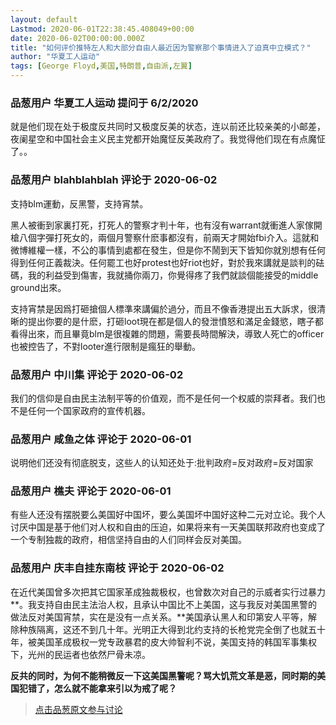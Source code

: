 ```yaml
---
layout: default
Lastmod: 2020-06-01T22:38:45.408049+00:00
date: 2020-06-02T00:00:00.000Z
title: "如何评价推特左人和大部分自由人最近因为警察那个事情进入了迫真中立模式？"
author: "华夏工人运动"
tags: [George Floyd,美国,特朗普,自由派,左翼]
---
```



### 品葱用户 **华夏工人运动** 提问于 6/2/2020
    
就是他们现在处于极度反共同时又极度反美的状态，连以前还比较亲美的小邮差，夜阑星空和中国社会主义民主党都开始魔怔反美政府了。我觉得他们现在有点魔怔了。。
    
                

### 品葱用户 **blahblahblah** 评论于 2020-06-02
        
支持blm運動，反黑警，支持宵禁。  
  
黑人被衝到家裏打死，打死人的警察才判十年，也有沒有warrant就衝進人家傢開槍八個字彈打死女的，兩個月警察什麽事都沒有，前兩天才開始fbi介入。這就和微博維權一樣，不公的事情到處都在發生，但是你不鬧到天下皆知你就別想有任何得到任何正義裁決。任何罷工也好protest也好riot也好，對於我來講就是談判的砝碼，我的利益受到傷害，我就捅你兩刀，你覺得疼了我們就談個能接受的middle ground出來。  
  
支持宵禁是因爲打砸搶個人標準來講偏於過分，而且不像香港提出五大訴求，很清晰的提出你要的是什麽，打砸loot現在都是個人的發泄憤怒和滿足金錢慾，瞎子都看得出來，而且畢竟blm是很複雜的問題，需要長時間解決，導致人死亡的officer也被控告了，不對looter進行限制是瘋狂的舉動。
        
                

### 品葱用户 **中川集** 评论于 2020-06-02
        
我们的信仰是自由民主法制平等的价值观，而不是任何一个权威的崇拜者。我们也不是任何一个国家政府的宣传机器。
        
                

### 品葱用户 **咸鱼之体** 评论于 2020-06-01
        
说明他们还没有彻底脱支，这些人的认知还处于:批判政府=反对政府=反对国家
        
                

### 品葱用户 **樵夫** 评论于 2020-06-01
        
有些人还没有摆脱要么美国好中国坏，要么美国坏中国好这种二元对立论。我个人讨厌中国是基于他们对人权和自由的压迫，如果将来有一天美国联邦政府也变成了一个专制独裁的政府，相信坚持自由的人们同样会反对美国。
        
                

### 品葱用户 **庆丰自挂东南枝** 评论于 2020-06-02
        
在近代美国曾多次把其它国家革成独裁极权，也曾数次对自己的示威者实行过暴力**。我支持自由民主法治人权，且承认中国比不上美国，这与我反对美国黑警的做法反对美国宵禁，实在是没有一点关系。**美国承认黑人和印第安人平等，解除种族隔离，这还不到几十年。光明正大得到北约支持的长枪党完全倒了也就五十年，被美国革成极权一党专政暴君的皮大帅智利不说，美国支持的韩国军事集权下，光州的民运者也依然尸骨未凉。  
  
**反共的同时，为何不能稍微反一下这美国黑警呢？骂大饥荒文革是恶，同时期的美国犯错了，怎么就不能拿来引以为戒了呢？**
        
                





> [点击品葱原文参与讨论](https://pincong.rocks/question/26577)

